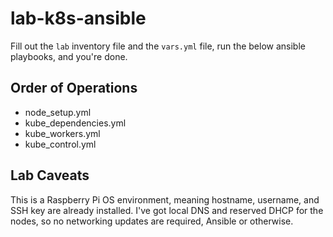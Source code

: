 # lab-k8s-ansible

Fill out the `lab` inventory file and the `vars.yml` file, run the below ansible playbooks, and you're done.

## Order of Operations

* node_setup.yml
* kube_dependencies.yml
* kube_workers.yml
* kube_control.yml

## Lab Caveats

This is a Raspberry Pi OS environment, meaning hostname, username, and SSH key are already installed. I've got local DNS and reserved DHCP for the nodes, so no networking updates are required, Ansible or otherwise.